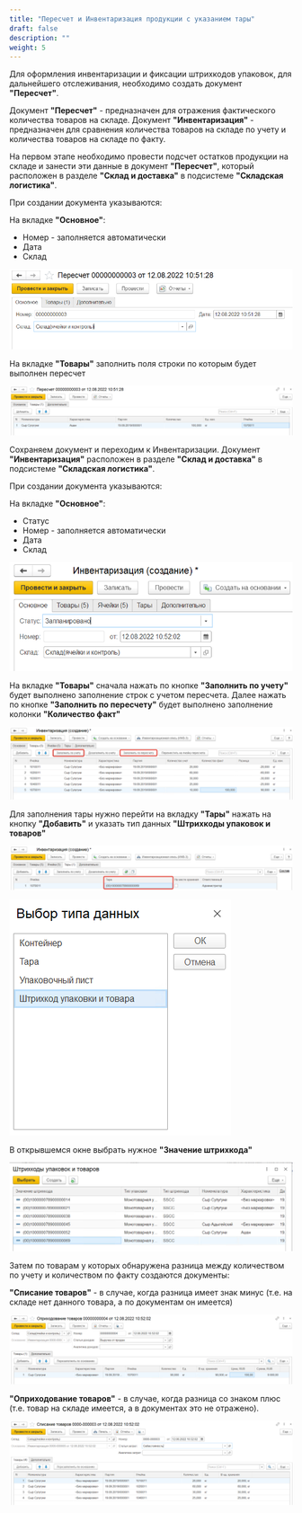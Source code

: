 ```yaml
---
title: "Пересчет и Инвентаризация продукции с указанием тары"
draft: false
description: ""
weight: 5
---
```


Для оформления инвентаризации и фиксации штрихкодов упаковок, для дальнейшего отслеживания, необходимо создать документ **"Пересчет"**.

Документ **"Пересчет"** - предназначен для отражения фактического количества товаров на складе. Документ **"Инвентаризация"** - предназначен для сравнения количества товаров на складе по учету и количества товаров на складе по факту.

На первом этапе необходимо провести подсчет остатков продукции на складе и занести эти данные в документ **"Пересчет"**, который расположен в разделе **"Склад и доставка"** в подсистеме **"Складская логистика"**.

При создании документа указываются:

На вкладке **"Основное"**:

 - Номер - заполняется автоматически
 - Дата
 - Склад

[![1][1]][1]

На вкладке **"Товары"** заполнить поля строки по которым будет выполнен пересчет

[![2][2]][2]

Сохраняем документ и переходим к Инвентаризации. Документ **"Инвентаризация"** расположен в разделе **"Склад и доставка"** в подсистеме **"Складская логистика"**.

При создании документа указываются:

На вкладке **"Основное"**:

 - Статус
 - Номер - заполняется автоматически
 - Дата
 - Склад

[![3][3]][3]

На вкладке **"Товары"** сначала нажать по кнопке **"Заполнить по учету"** будет выполнено заполнение строк с учетом пересчета. Далее нажать по кнопке **"Заполнить по пересчету"** будет выполнено заполнение колонки **"Количество факт"**

[![4][4]][4]

Для заполнения тары нужно перейти на вкладку **"Тары"** нажать на кнопку **"Добавить"** и указать тип данных **"Штрихкоды упаковок и товаров"**

[![5][5]][5]

[![6][6]][6]

В открывшемся окне выбрать нужное **"Значение штрихкода"**

[![7][7]][7]

Затем по товарам у которых обнаружена разница между количеством по учету и количеством по факту создаются документы:

**"Списание товаров"** - в случае, когда разница имеет знак минус (т.е. на складе нет данного товара, а по документам он имеется)

[![8][8]][8]

**"Оприходование товаров"** - в случае, когда разница со знаком плюс (т.е. товар на складе имеется, а в документах это не отражено).

[![9][9]][9]

[1]: 1.png
[2]: 2.png
[3]: 3.png
[4]: 4.png
[5]: 5.png
[6]: 6.png
[7]: 7.png
[8]: 8.png
[9]: 9.png
